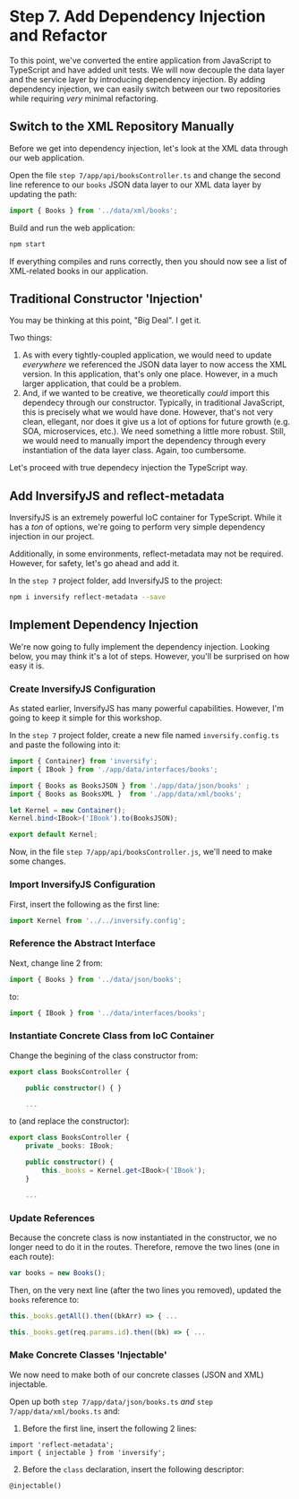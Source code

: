 # Step 7. Add Dependency Injection and Refactor
To this point, we've converted the entire application from JavaScript to TypeScript and have added unit tests.  We will now decouple the data layer and the service layer by introducing dependency injection.  By adding dependency injection, we can easily switch between our two repositories while requiring _very_ minimal refactoring.

## Switch to the XML Repository Manually
Before we get into dependency injection, let's look at the XML data through our web application.

Open the file `step 7/app/api/booksController.ts` and change the second line reference to our `books` JSON data layer to our XML data layer by updating the path:
```ts
import { Books } from '../data/xml/books';
```

Build and run the web application:
```bash
npm start
```

If everything compiles and runs correctly, then you should now see a list of XML-related books in our application.

## Traditional Constructor 'Injection'
You may be thinking at this point, "Big Deal".  I get it.  

Two things:

  1. As with every tightly-coupled application, we would need to update _everywhere_ we referenced the JSON data layer to now access the XML version.  In this application, that's only one place.  However, in a much larger application, that could be a problem.
  2. And, if we wanted to be creative, we theoretically _could_ import this dependecy through our constructor.  Typically, in traditional JavaScript, this is precisely what we would have done.  However, that's not very clean, ellegant, nor does it give us a lot of options for future growth (e.g. SOA, microservices, etc.). We need something a little more robust. Still, we would need to manually import the dependency through every instantiation of the data layer class. Again, too cumbersome.

Let's proceed with true dependecy injection the TypeScript way.

## Add InversifyJS and reflect-metadata
InversifyJS is an extremely powerful IoC container for TypeScript.  While it has a _ton_ of options, we're going to perform very simple dependency injection in our project.

Additionally, in some environments, reflect-metadata may not be required.  However, for safety, let's go ahead and add it.

In the `step 7` project folder, add InversifyJS to the project:
```bash
npm i inversify reflect-metadata --save
```

## Implement Dependency Injection
We're now going to fully implement the dependency injection.  Looking below, you may think it's a lot of steps.  However, you'll be surprised on how easy it is.

### Create InversifyJS Configuration
As stated earlier, InversifyJS has many powerful capabilities.  However, I'm going to keep it simple for this workshop.

In the `step 7` project folder, create a new file named `inversify.config.ts` and paste the following into it:
```ts
import { Container} from 'inversify';
import { IBook } from './app/data/interfaces/books';

import { Books as BooksJSON } from './app/data/json/books' ;
import { Books as BooksXML }  from './app/data/xml/books';

let Kernel = new Container();
Kernel.bind<IBook>('IBook').to(BooksJSON);

export default Kernel;
```

Now, in the file `step 7/app/api/booksController.js`, we'll need to make some changes.

### Import InversifyJS Configuration
First, insert the following as the first line:
```ts
import Kernel from '../../inversify.config';
```

### Reference the Abstract Interface
Next, change line 2 from:
```ts
import { Books } from '../data/json/books';
```
to:
```ts
import { IBook } from '../data/interfaces/books';
```

### Instantiate Concrete Class from IoC Container
Change the begining of the class constructor from:
```ts
export class BooksController {

    public constructor() { }

    ...
```
to (and replace the constructor):
```ts
export class BooksController {
    private _books: IBook;

    public constructor() { 
        this._books = Kernel.get<IBook>('IBook');
    }

    ...
```

### Update References
Because the concrete class is now instantiated in the constructor, we no longer need to do it in the routes. Therefore, remove the two lines (one in each route):
```ts
var books = new Books();
```

Then, on the very next line (after the two lines you removed), updated the `books` reference to:
```ts
this._books.getAll().then((bkArr) => { ...

this._books.get(req.params.id).then((bk) => { ...
```

### Make Concrete Classes 'Injectable'
We now need to make both of our concrete classes (JSON and XML) injectable.

Open up both `step 7/app/data/json/books.ts` _and_ `step 7/app/data/xml/books.ts` and:

  1. Before the first line, insert the following 2 lines:
```tsc
import 'reflect-metadata';
import { injectable } from 'inversify';
```

  2. Before the `class` declaration, insert the following descriptor:
```tsc
@injectable()
```